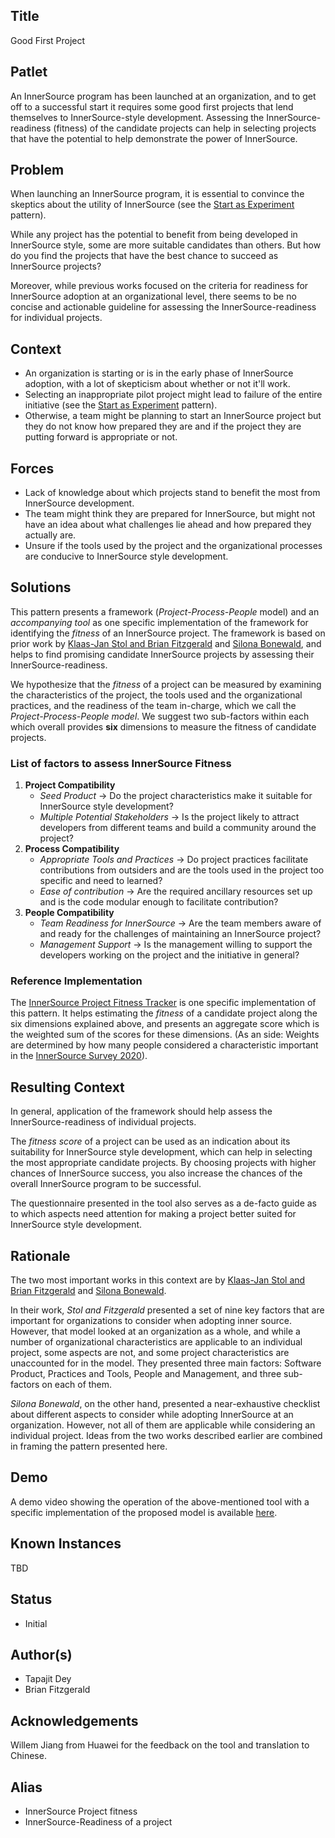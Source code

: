 ## Title

Good First Project

## Patlet

An InnerSource program has been launched at an organization, and to get off to a successful start it requires some good first projects that lend themselves to InnerSource-style development. Assessing the InnerSource-readiness (fitness) of the candidate projects can help in selecting projects that have the potential to help demonstrate the power of InnerSource.

## Problem

When launching an InnerSource program, it is essential to convince the skeptics about the utility of InnerSource (see the [Start as Experiment](../2-structured/start-as-experiment.md) pattern).

While any project has the potential to benefit from being developed in InnerSource style, some are more suitable candidates than others. But how do you find the  projects that have the best chance to succeed as InnerSource projects?

Moreover, while previous works focused on the criteria for readiness for InnerSource adoption at an organizational level, there seems to be no concise and actionable guideline for assessing the InnerSource-readiness for individual projects.

## Context

- An organization is starting or is in the early phase of InnerSource adoption, with a lot of skepticism about whether or not it'll work.
- Selecting an inappropriate pilot project might lead to failure of the entire initiative (see the [Start as Experiment](../2-structured/start-as-experiment.md) pattern).
- Otherwise, a team might be planning to start an InnerSource project but they do not know how prepared they are and if the project they are putting forward is appropriate or not.

## Forces

- Lack of knowledge about which projects stand to benefit the most from InnerSource development.
- The team might think they are prepared for InnerSource, but might not have an idea about what challenges lie ahead and how prepared they actually are.
- Unsure if the tools used by the project and the organizational processes are conducive to InnerSource style development.

## Solutions

This pattern presents a framework (_Project-Process-People_ model) and an _accompanying tool_ as one specific implementation of the framework for identifying the _fitness_ of an InnerSource project. The framework is based on prior work by [Klaas-Jan Stol and Brian Fitzgerald](https://ulir.ul.ie/bitstream/handle/10344/4443/Stol_2014_inner.pdf?sequence=2) and [Silona Bonewald](https://innersourcecommons.org/assets/files/InnerSourceChecklist.pdf), and helps to find promising candidate InnerSource projects by assessing their InnerSource-readiness.

We hypothesize that the _fitness_ of a project can be measured by examining the characteristics of the project, the tools used and the organizational practices, and the readiness of the team in-charge, which we call the  _Project-Process-People model_. We suggest two sub-factors within each which overall provides __six__ dimensions to measure the fitness of candidate projects.

### List of factors to assess InnerSource Fitness

1. __Project Compatibility__
    - _Seed Product_ -> Do the project characteristics make it suitable for InnerSource style development?
    - _Multiple Potential Stakeholders_ -> Is the project likely to attract developers from different teams and build a community around the project?
2. __Process Compatibility__
    - _Appropriate Tools and Practices_ -> Do project practices facilitate contributions from outsiders and are the tools used in the project too specific and need to learned?
    - _Ease of contribution_ -> Are the required ancillary resources set up and is the code modular enough to facilitate contribution?
3. __People Compatibility__
    - _Team Readiness for InnerSource_ -> Are the team members aware of and ready for the challenges of maintaining an InnerSource project?
    - _Management Support_ -> Is the management willing to support the developers working on the project and the initiative in general?

### Reference Implementation

The [InnerSource Project Fitness Tracker](https://github.com/tapjdey/InnerSource_Project_Fitness) is one specific implementation of this pattern. It helps estimating the _fitness_ of a candidate project along the six dimensions explained above, and presents an aggregate score which is the weighted sum of the scores for these dimensions. (As an side: Weights are determined by how many people considered a characteristic important in the [InnerSource Survey 2020](https://tapjdey.github.io/InnerSource_Survey_2020/index.html)).

## Resulting Context

In general, application of the framework should help assess the InnerSource-readiness of individual projects.

The _fitness score_ of a project can be used as an indication about its suitability for InnerSource style development, which can help in selecting the most appropriate candidate projects. By choosing projects with higher chances of InnerSource success, you also increase the chances of the overall InnerSource program to be successful.

The questionnaire presented in the tool also serves as a de-facto guide as to which aspects need attention for making a project better suited for InnerSource style development.

## Rationale

The two most important works in this context are by [Klaas-Jan Stol and Brian Fitzgerald](https://ulir.ul.ie/bitstream/handle/10344/4443/Stol_2014_inner.pdf?sequence=2) and [Silona Bonewald](https://innersourcecommons.org/assets/files/InnerSourceChecklist.pdf).

In their work, _Stol and Fitzgerald_ presented a set of nine key factors that are important for organizations to consider when adopting inner source. However, that model looked at an organization as a whole, and while a number of organizational characteristics are applicable to an individual project, some aspects are not, and some project characteristics are unaccounted for in the model. They presented three main factors: Software Product, Practices and Tools, People and Management, and three sub-factors on each of them.

_Silona Bonewald_, on the other hand, presented a near-exhaustive checklist about different aspects to consider while adopting InnerSource at an organization. However, not all of them are applicable while considering an individual project. Ideas from the two works described earlier are combined in framing the pattern presented here.

## Demo

A demo video showing the operation of the above-mentioned tool with a specific implementation of the proposed model is available [here](https://imgur.com/a/wO4EyJj).

## Known Instances

TBD

## Status

* Initial

## Author(s)

* Tapajit Dey
* Brian Fitzgerald

## Acknowledgements

Willem Jiang from Huawei for the feedback on the tool and translation to Chinese.

## Alias

* InnerSource Project fitness
* InnerSource-Readiness of a project
